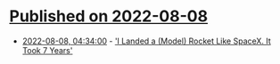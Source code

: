 # [Published on 2022-08-08](index.md)

* [2022-08-08, 04:34:00](https://idle.slashdot.org/story/22/08/08/0136247/i-landed-a-model-rocket-like-spacex-it-took-7-years?utm_source=rss1.0mainlinkanon&utm_medium=feed) - ['I Landed a (Model) Rocket Like SpaceX.  It Took 7 Years'](https://idle.slashdot.org/story/22/08/08/0136247/i-landed-a-model-rocket-like-spacex-it-took-7-years?utm_source=rss1.0mainlinkanon&utm_medium=feed)
